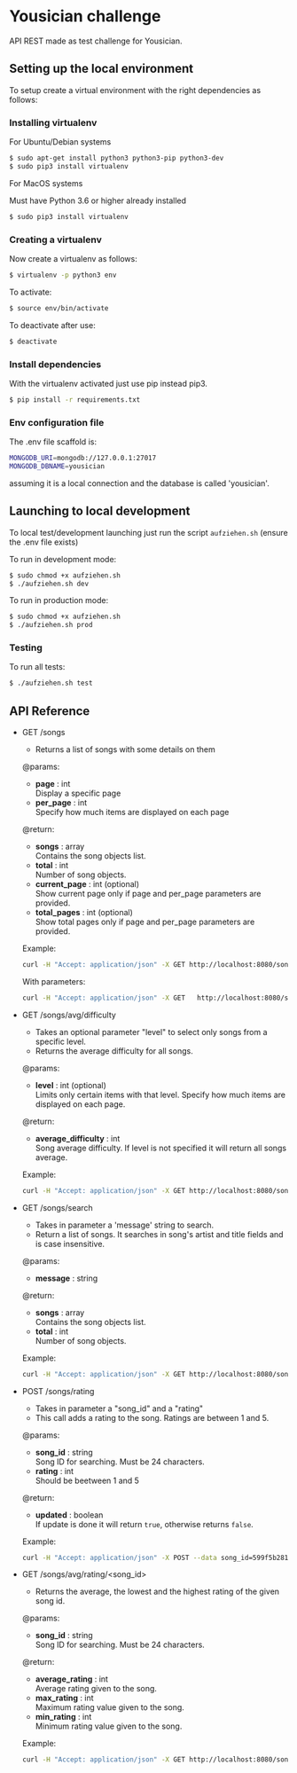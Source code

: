 # Yousician challenge

API REST made as test challenge for Yousician.

## Setting up the local environment

To setup create a virtual environment with the right dependencies as follows:

### Installing virtualenv

For Ubuntu/Debian systems

```sh
$ sudo apt-get install python3 python3-pip python3-dev
$ sudo pip3 install virtualenv
```

For MacOS systems

Must have Python 3.6 or higher already installed

```sh
$ sudo pip3 install virtualenv
```

### Creating a virtualenv

Now create a virtualenv as follows:

```sh
$ virtualenv -p python3 env
```

To activate:

```sh
$ source env/bin/activate
```

To deactivate after use:

```sh
$ deactivate
```

### Install dependencies

With the virtualenv activated just use pip instead pip3.

```sh
$ pip install -r requirements.txt
```

### Env configuration file

The .env file scaffold is:

```sh
MONGODB_URI=mongodb://127.0.0.1:27017
MONGODB_DBNAME=yousician
```
assuming it is a local connection and the database is called 'yousician'.

## Launching to local development

To local test/development launching just run the script `aufziehen.sh` (ensure the .env file exists)

To run in development mode:

```sh
$ sudo chmod +x aufziehen.sh
$ ./aufziehen.sh dev
```

To run in production mode:

```sh
$ sudo chmod +x aufziehen.sh
$ ./aufziehen.sh prod
```

### Testing

To run all tests:

```sh
$ ./aufziehen.sh test
```

## API Reference

- GET /songs
  - Returns a list of songs with some details on them
  
  @params:
    * **page** : int <br>
    Display a specific page
    * **per_page** : int <br>
    Specify how much items are displayed on each page

  @return:
    * **songs** : array <br>
    Contains the song objects list.
    * **total** : int <br>
    Number of song objects.
    * **current_page** : int (optional) <br>
    Show current page only if page and per_page parameters are provided.
    * **total_pages** : int (optional)<br>
    Show total pages only if page and per_page parameters are provided.
    
  Example:
  ```sh
  curl -H "Accept: application/json" -X GET http://localhost:8080/songs
  ```
    
  With parameters:
    
  ```sh
  curl -H "Accept: application/json" -X GET   http://localhost:8080/songs?page=1&per_page=4
  ```

- GET /songs/avg/difficulty
  - Takes an optional parameter "level" to select only songs from a specific level.
  - Returns the average difficulty for all songs.
  
  @params:
    * **level** : int (optional) <br>
    Limits only certain items with that level.
    Specify how much items are displayed on each page.

  @return:
    * **average_difficulty** : int <br>
    Song average difficulty. If level is not specified it will return all songs average.

  Example:
    
  ```sh
  curl -H "Accept: application/json" -X GET http://localhost:8080/songs/avg/difficulty?level=3
  ```

- GET /songs/search
  - Takes in parameter a 'message' string to search.
  - Return a list of songs. It searches in song's artist and title fields and is case insensitive.

  @params:
  * **message** : string <br>

  @return:
    * **songs** : array <br>
    Contains the song objects list.
    * **total** : int <br>
    Number of song objects.

  Example:
    
  ```sh
  curl -H "Accept: application/json" -X GET http://localhost:8080/songs/search?message=tHe%20yoUSicIaNs
  ```

- POST /songs/rating
  - Takes in parameter a "song_id" and a "rating"
  - This call adds a rating to the song. Ratings are between 1 and 5.
  
  @params:
    * **song_id** : string <br>
    Song ID for searching. Must be 24 characters.
    * **rating** : int <br>
    Should be beetween 1 and 5

    @return:
    * **updated** : boolean <br>
    If update is done it will return ```true```, otherwise returns ```false```.

  Example:
    
  ```sh
  curl -H "Accept: application/json" -X POST --data song_id=599f5b281e6d956381505bb1&rating=5 http://localhost:8080/songs/rating
  ```

- GET /songs/avg/rating/<song_id>
  - Returns the average, the lowest and the highest rating of the given song id.
  
  @params:
    * **song_id** : string <br>
    Song ID for searching. Must be 24 characters.

  @return:
    * **average_rating** : int <br>
    Average rating given to the song.
    * **max_rating** : int <br>
    Maximum rating value given to the song.
    * **min_rating** : int <br>
    Minimum rating value given to the song.
    
  Example:
    
  ```sh
  curl -H "Accept: application/json" -X GET http://localhost:8080/songs/avg/rating/599f5b281e6d956381505bb3
  ```